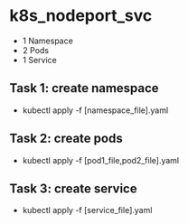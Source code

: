 # k8s_nodeport_svc
* 1 Namespace
* 2 Pods
* 1 Service

## Task 1: create namespace
* kubectl apply -f [namespace_file].yaml


## Task 2: create pods
* kubectl apply -f [pod1_file,pod2_file].yaml

## Task 3: create service
* kubectl apply -f [service_file].yaml
